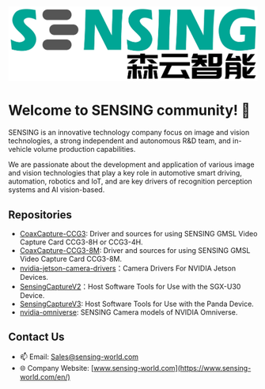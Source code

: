 <img src="https://github.com/SENSING-Technology/.github/blob/main/SENSING.jpg" />

# Welcome to SENSING community! 👋

SENSING is an innovative technology company focus on image and vision technologies, a strong independent and autonomous R&D team, and in-vehicle volume production capabilities.

We are passionate about the development and application of various image and vision technologies that play a key role in automotive smart driving, automation, robotics and IoT, and are key drivers of recognition perception systems and AI vision-based.

## Repositories
- [CoaxCapture-CCG3](https://github.com/SENSING-Technology/CoaxCapture-CCG3): Driver and sources for using SENSING GMSL Video Capture Card CCG3-8H or CCG3-4H.
- [CoaxCapture-CCG3-8M](https://github.com/SENSING-Technology/CoaxCapture-CCG3-8M): Driver and sources for using SENSING GMSL Video Capture Card CCG3-8M.
- [nvidia-jetson-camera-drivers](https://github.com/SENSING-Technology/nvidia-jetson-camera-drivers)：Camera Drivers For NVIDIA Jetson Devices.
- [SensingCaptureV2](https://github.com/SENSING-Technology/SensingCaptureV2)：Host Software Tools for Use with the SGX-U30 Device.
- [SensingCaptureV3](https://github.com/SENSING-Technology/SensingCaptureV3): Host Software Tools for Use with the Panda Device.
- [nvidia-omniverse](https://github.com/SENSING-Technology/nvidia-omniverse): SENSING Camera models of NVIDIA Omniverse.

## Contact Us
- 📫 Email: Sales@sensing-world.com
- 🌐 Company Website: [www.sensing-world.com](https://www.sensing-world.com/en/)
